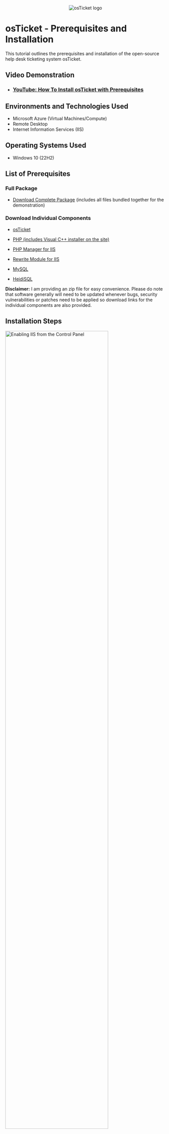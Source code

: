 
<p align="center">
<img src="https://i.imgur.com/Clzj7Xs.png" alt="osTicket logo"/>
</p>

<h1>osTicket - Prerequisites and Installation</h1>
This tutorial outlines the prerequisites and installation of the open-source help desk ticketing system osTicket.<br />


<h2>Video Demonstration</h2>

- ### [YouTube: How To Install osTicket with Prerequisites](https://youtu.be/JIzKqU4gqOI)

<h2>Environments and Technologies Used</h2>

- Microsoft Azure (Virtual Machines/Compute)
- Remote Desktop
- Internet Information Services (IIS)

<h2>Operating Systems Used </h2>

- Windows 10</b> (22H2)

<h2>List of Prerequisites</h2>

<h3>Full Package</h3>

- [Download Complete Package](https://drive.google.com/file/d/1x-o6fiYYPW-pw7Nm2LWCijQ1Odys7FR9/view?usp=drive_link)</b>
(includes all files bundled together for the demonstration)

<h3>Download Individual Components</h3>

- [osTicket](https://github.com/osTicket/osTicket/releases/tag/v1.18.2)

- [PHP (includes Visual C++ installer on the site)](https://www.php.net/downloads.php)
- [PHP Manager for IIS](https://www.phpmanager.xyz/)
- [Rewrite Module for IIS](https://www.iis.net/downloads/microsoft/url-rewrite)
- [MySQL](https://dev.mysql.com/downloads/installer/)
- [HeidiSQL](https://www.heidisql.com/download.php)

<b>Disclaimer:</b> I am providing an zip file for easy convenience. Please do note that software generally will need to be updated whenever bugs, security vulnerabilities or patches need to be applied so download links for the individual components are also provided. 

<h2>Installation Steps</h2>

<p>
<img src="https://i.imgur.com/HQvRZbq.gif" height="80%" width="80%" alt="Enabling IIS from the Control Panel"/>
</p>
<p>
Go to the Control Panel and enable IIS by <b>Control Panel -> Uninstall a Program -> Turn Windows features on or off -> selecting Internet Information Services -> World Wide Web Servies -> Application Development Features -> CGI</b>. 
Ensure in the start menu you are able to find IIS management console by searching it up or enabling through <b>...->Web Management->IIS Management Console. </b>
</p>
<p>Afterwards within the setup files, install <b>PHP Manager for IIS</b> and the <b>Rewrite Module for IIS</b>.</p>
<br />

<p>
<img src="https://i.imgur.com/jtox6M0.gif" height="80%" width="80%" alt="Creating a directory for PHP and extracting setup files to it"/>
</p>
<p>
Create a directory for <b>PHP and extract the PHP zip file to that directory.</b> Afterwards, install <b>Visual C++</b>.
</p>
<br />

<p>
<img src="https://i.imgur.com/IPZn1r0.gif" height="80%" width="80%" alt="Installing MySQL and configuring it"/>
</p>
<p>
Open and install <b>MySQL Server</b>. Then, within the configuration wizard set a password for the root account. Click next until the wizard is done installing and closed.
</p>
<br />

<p>
<img src="https://i.imgur.com/dPSQ7X2.gif" height="80%" width="80%" alt="Configuring IIS"/>
</p>
<p>
Open <b>IIS Management Console in admin mode</b>. Locate the PHP manager and click on "Register new PHP version". Locate the same directory where you previously extracted the PHP files and click on the "php-cgi" executable. Reload IIS by going to the home page and under Manage Server on the right side, clicking restart or stop and then start. Ensure that it is working by going in a browser and typing in <b>localhost</b> (should show an default windows page).
</p>
<br />

<p>
<img src="https://i.imgur.com/fa6nAd6.gif" height="80%" width="80%" alt="Installing osTicket"/>
</p>
<p>
Back to the setup files, inside the osTicket setup zip file, extract <b>only</b> the upload folder to the directory "C:\inpetub\wwwroot". Afterwards, <b>rename the upload folder to "osTicket"</b> <i>case sensitive</i>. Then, restart IIS. 
</p>
<br />

<p>
<img src=https://i.imgur.com/dPSQ7X2.gif" height="80%" width="80%" alt="Installing osTicket"/>
</p>
<p>
Within the IIS console, on the left side, go to <b>sites -> Default web site -> osTicket -> on the right side, nagivate to the website under Manage Folder</b>. Verify it works. Back to the IIS console, nagivate to the PHP Manager, scroll down to extensions and click on "Enable or disable an extension". <b>Enable both "php_intl.dll" and "php_opcache.dll"</b>. Refresh the website. 
</p>
<p><i>Note: If you get an error regarding PHP, it is likely that you didn't install Visual C++ which is found on the download page on the left side under the headline VS16&VS17. It is required in order for this to work.</i></p>
<br />


<p>
<img src="https://i.imgur.com/XmrAW8E.gif" height="80%" width="80%" alt="Editing config file"/>
</p>
<p>
Nagivate to the osTicket directory. Then, <b>nagivate to /include and find the osTicket-sampleconfig.php. Rename it to ost-config.php.</b> Right click go to properties -> Security -> Advanced -> Disable inheritance and remove all permissions. Assign new permissions and allow everyone full access temporarily.
</p>
<br />

<p>
<img src="https://i.imgur.com/aMeQlGR.gif" height="80%" width="80%" alt="Installing HeidiSQL"/>
</p>
<p>
Click Continue on the website and fill all of the information in the blank fields except the category Database settings. Finally, <b>install HeidiSQL and then launch it.</b> Click new on the bottom left, log into the session with the same account credentials you used when you installed MySQL. <b>Create a new databse and name it "osTicket" case sensitive and save.</b> Now, fill in the database settings with the name osTicket, and your account credentials. Then, <b>click install now!</b>
</p>
<br />

<h2>Congrats! You installed osTicket!</h2>
<p>
<img src="https://i.imgur.com/0AWD9cC.png" height="80%" width="80%" alt="Finished installing osTicket"/>
</p>
<p>
This page should show pop up after <b>the installation is completed</b>. At the bottom, there should be useful links including the end user support page and the staff control panel. Those links are how your customers and your staff will be using to log in and interact with osTicket. osTicket is almost ready for configure however, <b>there is one more last step</b>.
</p>
<br />

<p>
<img src="https://i.imgur.com/zlOvEoA.gif" height="80%" width="80%" alt="Cleanup"/>
</p>
<p>
Before configuring, you need to nagivate back to the osTicket directory and <b>delete the setup folder. Then, navigate back to the include folder and set the permissions within the ost-config.php file to read only.</b> After that, you are ready to start configuring osTicket.
</p>
<br />

[Start Configuring](https://github.com/blavoir/post-install-config)
